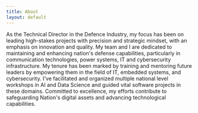 ```yaml
---
title: About
layout: default
---
```


As the Technical Director in the Defence Industry, my focus has been on leading high-stakes projects with precision and strategic mindset, with an emphasis on innovation and quality. My team and I are dedicated to maintaining and enhancing nation's defense capabilities, particularly in communication technologies, power systems, IT and cybersecurity infrastructure. My tenure has been marked by training and mentoring future leaders by empowering them in the field of IT, embedded systems, and cybersecurity. I've facilitated and organized multiple national level workshops in AI and Data Science and guided vital software projects in these domains. Committed to excellence, my efforts contribute to safeguarding Nation's digital assets and advancing technological capabilities.
